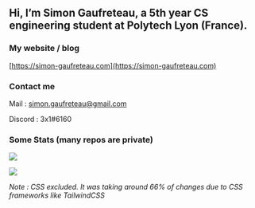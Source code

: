 ## Hi, I’m Simon Gaufreteau, a 5th year CS engineering student at Polytech Lyon (France).

### My website / blog

[https://simon-gaufreteau.com](https://simon-gaufreteau.com)

### Contact me

Mail : simon.gaufreteau@gmail.com

Discord : 3x1#6160

### Some Stats (many repos are private)

![](https://github.com/SimonGaufreteau/githubstats/blob/master/generated/overview.svg)

![](https://github.com/SimonGaufreteau/githubstats/blob/master/generated/languages.svg)

*Note : CSS excluded. It was taking around 66% of changes due to CSS frameworks like TailwindCSS*
